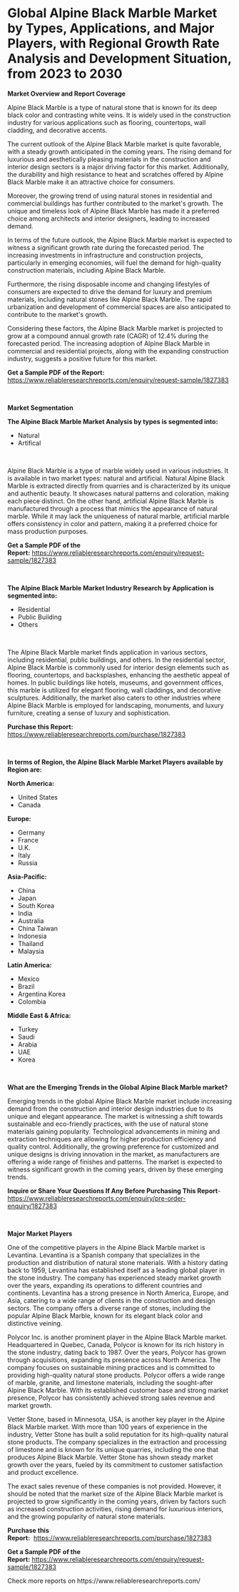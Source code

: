 <p><h1>Global Alpine Black Marble Market by Types, Applications, and Major Players, with Regional Growth Rate Analysis and Development Situation, from 2023 to 2030</h1></p><p><strong>Market Overview and Report Coverage</strong></p>
<p><p>Alpine Black Marble is a type of natural stone that is known for its deep black color and contrasting white veins. It is widely used in the construction industry for various applications such as flooring, countertops, wall cladding, and decorative accents.</p><p>The current outlook of the Alpine Black Marble market is quite favorable, with a steady growth anticipated in the coming years. The rising demand for luxurious and aesthetically pleasing materials in the construction and interior design sectors is a major driving factor for this market. Additionally, the durability and high resistance to heat and scratches offered by Alpine Black Marble make it an attractive choice for consumers.</p><p>Moreover, the growing trend of using natural stones in residential and commercial buildings has further contributed to the market's growth. The unique and timeless look of Alpine Black Marble has made it a preferred choice among architects and interior designers, leading to increased demand.</p><p>In terms of the future outlook, the Alpine Black Marble market is expected to witness a significant growth rate during the forecasted period. The increasing investments in infrastructure and construction projects, particularly in emerging economies, will fuel the demand for high-quality construction materials, including Alpine Black Marble.</p><p>Furthermore, the rising disposable income and changing lifestyles of consumers are expected to drive the demand for luxury and premium materials, including natural stones like Alpine Black Marble. The rapid urbanization and development of commercial spaces are also anticipated to contribute to the market's growth.</p><p>Considering these factors, the Alpine Black Marble market is projected to grow at a compound annual growth rate (CAGR) of 12.4% during the forecasted period. The increasing adoption of Alpine Black Marble in commercial and residential projects, along with the expanding construction industry, suggests a positive future for this market.</p></p>
<p><strong>Get a Sample PDF of the Report:</strong> <a href="https://www.reliableresearchreports.com/enquiry/request-sample/1827383">https://www.reliableresearchreports.com/enquiry/request-sample/1827383</a></p>
<p>&nbsp;</p>
<p><strong>Market Segmentation</strong></p>
<p><strong>The Alpine Black Marble Market Analysis by types is segmented into:</strong></p>
<p><ul><li>Natural</li><li>Artifical</li></ul></p>
<p>&nbsp;</p>
<p><p>Alpine Black Marble is a type of marble widely used in various industries. It is available in two market types: natural and artificial. Natural Alpine Black Marble is extracted directly from quarries and is characterized by its unique and authentic beauty. It showcases natural patterns and coloration, making each piece distinct. On the other hand, artificial Alpine Black Marble is manufactured through a process that mimics the appearance of natural marble. While it may lack the uniqueness of natural marble, artificial marble offers consistency in color and pattern, making it a preferred choice for mass production purposes.</p></p>
<p><strong>Get a Sample PDF of the Report:</strong>&nbsp;<a href="https://www.reliableresearchreports.com/enquiry/request-sample/1827383">https://www.reliableresearchreports.com/enquiry/request-sample/1827383</a></p>
<p>&nbsp;</p>
<p><strong>The Alpine Black Marble Market Industry Research by Application is segmented into:</strong></p>
<p><ul><li>Residential</li><li>Public Building</li><li>Others</li></ul></p>
<p>&nbsp;</p>
<p><p>The Alpine Black Marble market finds application in various sectors, including residential, public buildings, and others. In the residential sector, Alpine Black Marble is commonly used for interior design elements such as flooring, countertops, and backsplashes, enhancing the aesthetic appeal of homes. In public buildings like hotels, museums, and government offices, this marble is utilized for elegant flooring, wall claddings, and decorative sculptures. Additionally, the market also caters to other industries where Alpine Black Marble is employed for landscaping, monuments, and luxury furniture, creating a sense of luxury and sophistication.</p></p>
<p><strong>Purchase this Report:</strong>&nbsp; <a href="https://www.reliableresearchreports.com/purchase/1827383">https://www.reliableresearchreports.com/purchase/1827383</a></p>
<p>&nbsp;</p>
<p><strong>In terms of Region, the Alpine Black Marble Market Players available by Region are:</strong></p>
<p>
    <p> <strong> North America: </strong>
        <ul>
            <li>United States</li>
            <li>Canada</li>
        </ul>
        </p> 
    <p> <strong> Europe: </strong>
        <ul>
            <li>Germany</li>
            <li>France</li>
            <li>U.K.</li>
            <li>Italy</li>
            <li>Russia</li>
        </ul>
        </p> 
    <p> <strong> Asia-Pacific: </strong>
        <ul>
            <li>China</li>
            <li>Japan</li>
            <li>South Korea</li>
            <li>India</li>
            <li>Australia</li>
            <li>China Taiwan</li>
            <li>Indonesia</li>
            <li>Thailand</li>
            <li>Malaysia</li>
        </ul>
        </p> 
    <p> <strong> Latin America: </strong>
        <ul>
            <li>Mexico</li>
            <li>Brazil</li>
            <li>Argentina Korea</li>
            <li>Colombia</li>
        </ul>
        </p> 
    <p> <strong> Middle East & Africa: </strong>
        <ul>
            <li>Turkey</li>
            <li>Saudi</li>
            <li>Arabia</li>
            <li>UAE</li>
            <li>Korea</li>
        </ul>
    </p>
    </p>
<p>&nbsp;</p>
<p><strong>What are the Emerging Trends in the Global Alpine Black Marble market?</strong></p>
<p><p>Emerging trends in the global Alpine Black Marble market include increasing demand from the construction and interior design industries due to its unique and elegant appearance. The market is witnessing a shift towards sustainable and eco-friendly practices, with the use of natural stone materials gaining popularity. Technological advancements in mining and extraction techniques are allowing for higher production efficiency and quality control. Additionally, the growing preference for customized and unique designs is driving innovation in the market, as manufacturers are offering a wide range of finishes and patterns. The market is expected to witness significant growth in the coming years, driven by these emerging trends.</p></p>
<p><strong>Inquire or Share Your Questions If Any Before Purchasing This Report</strong>- <a href="https://www.reliableresearchreports.com/enquiry/pre-order-enquiry/1827383">https://www.reliableresearchreports.com/enquiry/pre-order-enquiry/1827383</a></p>
<p>&nbsp;</p>
<p><strong>Major Market Players</strong></p>
<p><p>One of the competitive players in the Alpine Black Marble market is Levantina. Levantina is a Spanish company that specializes in the production and distribution of natural stone materials. With a history dating back to 1959, Levantina has established itself as a leading global player in the stone industry. The company has experienced steady market growth over the years, expanding its operations to different countries and continents. Levantina has a strong presence in North America, Europe, and Asia, catering to a wide range of clients in the construction and design sectors. The company offers a diverse range of stones, including the popular Alpine Black Marble, known for its elegant black color and distinctive veining.</p><p>Polycor Inc. is another prominent player in the Alpine Black Marble market. Headquartered in Quebec, Canada, Polycor is known for its rich history in the stone industry, dating back to 1987. Over the years, Polycor has grown through acquisitions, expanding its presence across North America. The company focuses on sustainable mining practices and is committed to providing high-quality natural stone products. Polycor offers a wide range of marble, granite, and limestone materials, including the sought-after Alpine Black Marble. With its established customer base and strong market presence, Polycor has consistently achieved strong sales revenue and market growth.</p><p>Vetter Stone, based in Minnesota, USA, is another key player in the Alpine Black Marble market. With more than 100 years of experience in the industry, Vetter Stone has built a solid reputation for its high-quality natural stone products. The company specializes in the extraction and processing of limestone and is known for its unique quarries, including the one that produces Alpine Black Marble. Vetter Stone has shown steady market growth over the years, fueled by its commitment to customer satisfaction and product excellence.</p><p>The exact sales revenue of these companies is not provided. However, it should be noted that the market size of the Alpine Black Marble market is projected to grow significantly in the coming years, driven by factors such as increased construction activities, rising demand for luxurious interiors, and the growing popularity of natural stone materials.</p></p>
<p><strong>Purchase this Report:</strong>&nbsp;&nbsp;<a href="https://www.reliableresearchreports.com/purchase/1827383">https://www.reliableresearchreports.com/purchase/1827383</a></p>
<p></p>
<p><strong>Get a Sample PDF of the Report:</strong>&nbsp;<a href="https://www.reliableresearchreports.com/enquiry/request-sample/1827383">https://www.reliableresearchreports.com/enquiry/request-sample/1827383</a></p>
<p>Check more reports on https://www.reliableresearchreports.com/</p>
